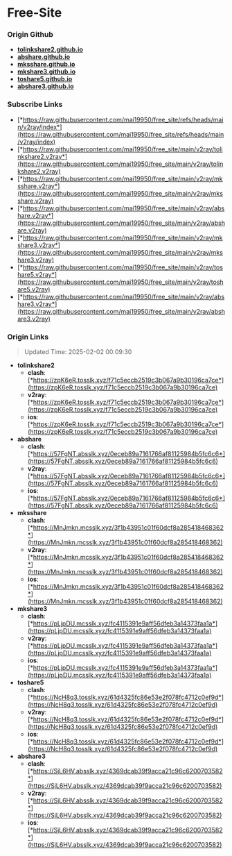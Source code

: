 # Free-Site

### Origin Github

- [**tolinkshare2.github.io**](https://github.com/tolinkshare2/tolinkshare2.github.io)
- [**abshare.github.io**](https://github.com/abshare/abshare.github.io)
- [**mksshare.github.io**](https://github.com/mksshare/mksshare.github.io)
- [**mkshare3.github.io**](https://github.com/mkshare3/mkshare3.github.io)
- [**toshare5.github.io**](https://github.com/toshare5/toshare5.github.io)
- [**abshare3.github.io**](https://github.com/abshare3/abshare3.github.io)

### Subscribe Links

- [*https://raw.githubusercontent.com/mai19950/free_site/refs/heads/main/v2ray/index*](https://raw.githubusercontent.com/mai19950/free_site/refs/heads/main/v2ray/index)
- [*https://raw.githubusercontent.com/mai19950/free_site/main/v2ray/tolinkshare2.v2ray*](https://raw.githubusercontent.com/mai19950/free_site/main/v2ray/tolinkshare2.v2ray)
- [*https://raw.githubusercontent.com/mai19950/free_site/main/v2ray/mksshare.v2ray*](https://raw.githubusercontent.com/mai19950/free_site/main/v2ray/mksshare.v2ray)
- [*https://raw.githubusercontent.com/mai19950/free_site/main/v2ray/abshare.v2ray*](https://raw.githubusercontent.com/mai19950/free_site/main/v2ray/abshare.v2ray)
- [*https://raw.githubusercontent.com/mai19950/free_site/main/v2ray/mkshare3.v2ray*](https://raw.githubusercontent.com/mai19950/free_site/main/v2ray/mkshare3.v2ray)
- [*https://raw.githubusercontent.com/mai19950/free_site/main/v2ray/toshare5.v2ray*](https://raw.githubusercontent.com/mai19950/free_site/main/v2ray/toshare5.v2ray)
- [*https://raw.githubusercontent.com/mai19950/free_site/main/v2ray/abshare3.v2ray*](https://raw.githubusercontent.com/mai19950/free_site/main/v2ray/abshare3.v2ray)

### Origin Links

> Updated Time: 2025-02-02 00:09:30

- **tolinkshare2**
  - **clash**: [*https://zpK6eR.tosslk.xyz/f71c5eccb2519c3b067a9b30196ca7ce*](https://zpK6eR.tosslk.xyz/f71c5eccb2519c3b067a9b30196ca7ce)
  - **v2ray**: [*https://zpK6eR.tosslk.xyz/f71c5eccb2519c3b067a9b30196ca7ce*](https://zpK6eR.tosslk.xyz/f71c5eccb2519c3b067a9b30196ca7ce)
  - **ios**: [*https://zpK6eR.tosslk.xyz/f71c5eccb2519c3b067a9b30196ca7ce*](https://zpK6eR.tosslk.xyz/f71c5eccb2519c3b067a9b30196ca7ce)
- **abshare**
  - **clash**: [*https://57FgNT.absslk.xyz/0eceb89a7161766af81125984b5fc6c6*](https://57FgNT.absslk.xyz/0eceb89a7161766af81125984b5fc6c6)
  - **v2ray**: [*https://57FgNT.absslk.xyz/0eceb89a7161766af81125984b5fc6c6*](https://57FgNT.absslk.xyz/0eceb89a7161766af81125984b5fc6c6)
  - **ios**: [*https://57FgNT.absslk.xyz/0eceb89a7161766af81125984b5fc6c6*](https://57FgNT.absslk.xyz/0eceb89a7161766af81125984b5fc6c6)
- **mksshare**
  - **clash**: [*https://MnJmkn.mcsslk.xyz/3f1b43951c01f60dcf8a285418468362*](https://MnJmkn.mcsslk.xyz/3f1b43951c01f60dcf8a285418468362)
  - **v2ray**: [*https://MnJmkn.mcsslk.xyz/3f1b43951c01f60dcf8a285418468362*](https://MnJmkn.mcsslk.xyz/3f1b43951c01f60dcf8a285418468362)
  - **ios**: [*https://MnJmkn.mcsslk.xyz/3f1b43951c01f60dcf8a285418468362*](https://MnJmkn.mcsslk.xyz/3f1b43951c01f60dcf8a285418468362)
- **mkshare3**
  - **clash**: [*https://pLjpDU.mcsslk.xyz/fc4115391e9aff56dfeb3a14373faa1a*](https://pLjpDU.mcsslk.xyz/fc4115391e9aff56dfeb3a14373faa1a)
  - **v2ray**: [*https://pLjpDU.mcsslk.xyz/fc4115391e9aff56dfeb3a14373faa1a*](https://pLjpDU.mcsslk.xyz/fc4115391e9aff56dfeb3a14373faa1a)
  - **ios**: [*https://pLjpDU.mcsslk.xyz/fc4115391e9aff56dfeb3a14373faa1a*](https://pLjpDU.mcsslk.xyz/fc4115391e9aff56dfeb3a14373faa1a)
- **toshare5**
  - **clash**: [*https://NcH8q3.tosslk.xyz/61d4325fc86e53e2f078fc4712c0ef9d*](https://NcH8q3.tosslk.xyz/61d4325fc86e53e2f078fc4712c0ef9d)
  - **v2ray**: [*https://NcH8q3.tosslk.xyz/61d4325fc86e53e2f078fc4712c0ef9d*](https://NcH8q3.tosslk.xyz/61d4325fc86e53e2f078fc4712c0ef9d)
  - **ios**: [*https://NcH8q3.tosslk.xyz/61d4325fc86e53e2f078fc4712c0ef9d*](https://NcH8q3.tosslk.xyz/61d4325fc86e53e2f078fc4712c0ef9d)
- **abshare3**
  - **clash**: [*https://SjL6HV.absslk.xyz/4369dcab39f9acca21c96c6200703582*](https://SjL6HV.absslk.xyz/4369dcab39f9acca21c96c6200703582)
  - **v2ray**: [*https://SjL6HV.absslk.xyz/4369dcab39f9acca21c96c6200703582*](https://SjL6HV.absslk.xyz/4369dcab39f9acca21c96c6200703582)
  - **ios**: [*https://SjL6HV.absslk.xyz/4369dcab39f9acca21c96c6200703582*](https://SjL6HV.absslk.xyz/4369dcab39f9acca21c96c6200703582)
